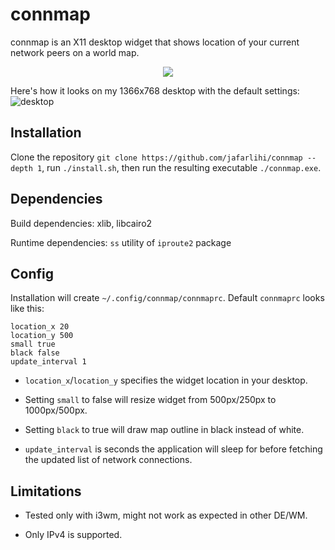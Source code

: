 # connmap
connmap is an X11 desktop widget that shows location of your current network peers on a world map.

<p align="center"> 
  <img src="https://raw.githubusercontent.com/jafarlihi/connmap/master/sample.png?token=AKL72SZ6ZUB4HTXII7GKNWK6PYZPA">
</p>

Here's how it looks on my 1366x768 desktop with the default settings:
![desktop](https://raw.githubusercontent.com/jafarlihi/connmap/master/desktop.png?token=AKL72S5HJ6HPGP5PRTAG66K6PYZTG)

## Installation
Clone the repository `git clone https://github.com/jafarlihi/connmap --depth 1`, run `./install.sh`, then run the resulting executable `./connmap.exe`.

## Dependencies
Build dependencies: xlib, libcairo2

Runtime dependencies: `ss` utility of `iproute2` package

## Config
Installation will create `~/.config/connmap/connmaprc`. Default `connmaprc` looks like this:
```
location_x 20
location_y 500
small true
black false
update_interval 1
```
- `location_x`/`location_y` specifies the widget location in your desktop.

- Setting `small` to false will resize widget from 500px/250px to 1000px/500px.

- Setting `black` to true will draw map outline in black instead of white.

- `update_interval` is seconds the application will sleep for before fetching the updated list of network connections.
## Limitations
- Tested only with i3wm, might not work as expected in other DE/WM.

- Only IPv4 is supported.
